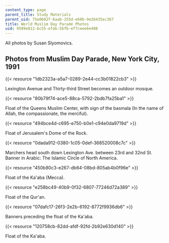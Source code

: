 ```yaml
---
content_type: page
parent_title: Study Materials
parent_uid: 75e0602f-6aab-255d-e60b-9e26435ec367
title: World Muslim Day Parade Photos
uid: 9589e812-bc55-efab-5bfb-ef7ceee6e488
---
```


All photos by Susan Slyomovics.

Photos from Muslim Day Parade, New York City, 1991
--------------------------------------------------

{{< resource "1db2323a-a5a7-0289-2e44-cc3b01822cb3" >}}

Lexington Avenue and Thirty-third Street becomes an outdoor mosque.

{{< resource "80b79f74-ace5-88ca-5792-2bdb7fa25ba1" >}}

Float of the Queens Muslim Center, with sign of the basmala (In the name of Allah, the compassionate, the merciful).

{{< resource "494bce4d-c695-e750-b0e1-c94e0da9719d" >}}

Float of Jerusalem's Dome of the Rock.

{{< resource "0dada912-0380-1c05-0def-368520008c7c" >}}

Marchers head south down Lexington Ave. between 23rd and 32nd St. Banner in Arabic: The Islamic Circle of North America.

{{< resource "450b80c3-e267-db64-08bd-805ab4b0f96e" >}}

Float of the Ka'aba (Mecca).

{{< resource "e258bc49-40b9-0f32-6807-77246d72a389" >}}

Float of the Qur'an.

{{< resource "07dafc17-26f3-2e2b-6192-8772f9936db6" >}}

Banners preceding the float of the Ka'aba.

{{< resource "120758cb-82dd-afdf-92fd-2b92e630d140" >}}

Float of the Ka'aba.